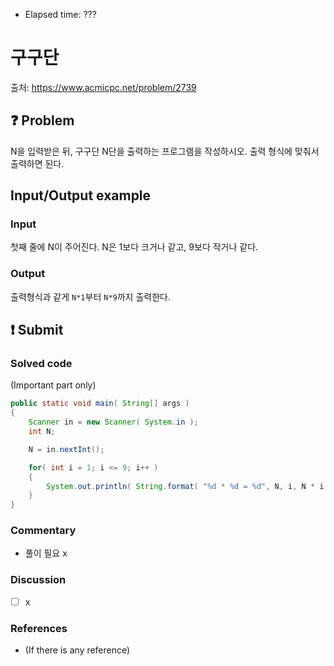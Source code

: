 - Elapsed time: ???

# 구구단
출처: https://www.acmicpc.net/problem/2739

## :question: Problem
N을 입력받은 뒤, 구구단 N단을 출력하는 프로그램을 작성하시오. 출력 형식에 맞춰서 출력하면 된다.

## Input/Output example
### Input
첫째 줄에 N이 주어진다. N은 1보다 크거나 같고, 9보다 작거나 같다.

### Output
출력형식과 같게 `N*1`부터 `N*9`까지 출력한다.

## :exclamation: Submit
### Solved code
(Important part only)
``` java
public static void main( String[] args )
{
    Scanner in = new Scanner( System.in );
    int N;

    N = in.nextInt();

    for( int i = 1; i <= 9; i++ )
    {
        System.out.println( String.format( "%d * %d = %d", N, i, N * i ) );
    }
}
```

### Commentary
- 풀이 필요 x

### Discussion
- [ ] x

### References
- (If there is any reference)